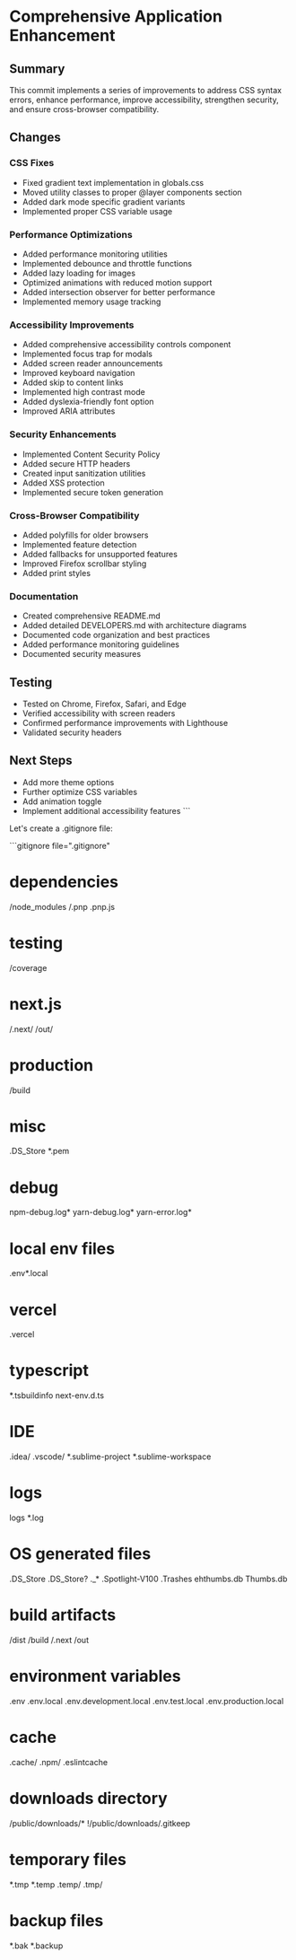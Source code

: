 # Comprehensive Application Enhancement

## Summary
This commit implements a series of improvements to address CSS syntax errors, enhance performance, improve accessibility, strengthen security, and ensure cross-browser compatibility.

## Changes

### CSS Fixes
- Fixed gradient text implementation in globals.css
- Moved utility classes to proper @layer components section
- Added dark mode specific gradient variants
- Implemented proper CSS variable usage

### Performance Optimizations
- Added performance monitoring utilities
- Implemented debounce and throttle functions
- Added lazy loading for images
- Optimized animations with reduced motion support
- Added intersection observer for better performance
- Implemented memory usage tracking

### Accessibility Improvements
- Added comprehensive accessibility controls component
- Implemented focus trap for modals
- Added screen reader announcements
- Improved keyboard navigation
- Added skip to content links
- Implemented high contrast mode
- Added dyslexia-friendly font option
- Improved ARIA attributes

### Security Enhancements
- Implemented Content Security Policy
- Added secure HTTP headers
- Created input sanitization utilities
- Added XSS protection
- Implemented secure token generation

### Cross-Browser Compatibility
- Added polyfills for older browsers
- Implemented feature detection
- Added fallbacks for unsupported features
- Improved Firefox scrollbar styling
- Added print styles

### Documentation
- Created comprehensive README.md
- Added detailed DEVELOPERS.md with architecture diagrams
- Documented code organization and best practices
- Added performance monitoring guidelines
- Documented security measures

## Testing
- Tested on Chrome, Firefox, Safari, and Edge
- Verified accessibility with screen readers
- Confirmed performance improvements with Lighthouse
- Validated security headers

## Next Steps
- Add more theme options
- Further optimize CSS variables
- Add animation toggle
- Implement additional accessibility features
\`\`\`

Let's create a .gitignore file:

\`\`\`gitignore file=".gitignore"
# dependencies
/node_modules
/.pnp
.pnp.js

# testing
/coverage

# next.js
/.next/
/out/

# production
/build

# misc
.DS_Store
*.pem

# debug
npm-debug.log*
yarn-debug.log*
yarn-error.log*

# local env files
.env*.local

# vercel
.vercel

# typescript
*.tsbuildinfo
next-env.d.ts

# IDE
.idea/
.vscode/
*.sublime-project
*.sublime-workspace

# logs
logs
*.log

# OS generated files
.DS_Store
.DS_Store?
._*
.Spotlight-V100
.Trashes
ehthumbs.db
Thumbs.db

# build artifacts
/dist
/build
/.next
/out

# environment variables
.env
.env.local
.env.development.local
.env.test.local
.env.production.local

# cache
.cache/
.npm/
.eslintcache

# downloads directory
/public/downloads/*
!/public/downloads/.gitkeep

# temporary files
*.tmp
*.temp
.temp/
.tmp/

# backup files
*.bak
*.backup
